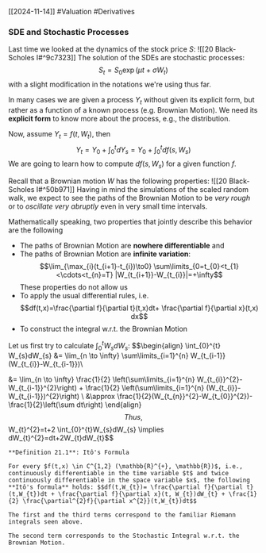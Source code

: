 [[2024-11-14]] #Valuation #Derivatives 

### SDE and Stochastic Processes
Last time we looked at the dynamics of the stock price $S$: ![[20 Black-Scholes I#^9c7323]]
The solution of the SDEs are stochastic processes: $$S_{t}=S_{0} \exp(\mu t+\sigma W_{t})$$ with a slight modification in the notations we're using thus far. 

In many cases we are given a process $Y_{t}$ without given its explicit form, but rather as a function of a known process (e.g. Brownian Motion). We need its **explicit form** to know more about the process, e.g., the distribution.

Now, assume $Y_{t}=f(t,W_{t})$, then $$Y_{t}=Y_{0}+\int_{0}^{t}dY_{s}=Y_{0}+\int_{0}^{t}df(s,W_{s})$$
We are going to learn how to compute $df(s,W_{s})$ for a given function $f$. 

Recall that a Brownian motion $W$ has the following properties: ![[20 Black-Scholes I#^50b971]]
Having in mind the simulations of the scaled random walk, we expect to see the paths of the Brownian Motion to be *very rough* or to *oscillate very abruptly* even in very small time intervals.

Mathematically speaking, two properties that jointly describe this behavior are the following
- The paths of Brownian Motion are **nowhere differentiable** and 
- The paths of Brownian Motion are **infinite variation**: $$\lim_{\max_{i}(t_{i+1}-t_{i})\to0} \sum\limits_{0=t_{0}<t_{1}<\cdots<t_{n}=T} |W_{t_{i+1}}-W_{t_{i}}|=+\infty$$
These properties do not allow us
- To apply the usual differential rules, i.e. $$df(t,x)=\frac{\partial f}{\partial t}(t,x)dt+ \frac{\partial f}{\partial x}(t,x) dx$$
- To construct the integral w.r.t. the Brownian Motion

Let us first try to calculate $\int_{0}^{t} W_{s}dW_{s}$: $$\begin{align}
\int_{0}^{t} W_{s}dW_{s} &= \lim_{n \to \infty} \sum\limits_{i=1}^{n} W_{t_{i-1}}(W_{t_{i}}-W_{t_{i-1}})\\

&= \lim_{n \to \infty} \frac{1}{2} \left(\sum\limits_{i=1}^{n} W_{t_{i}}^{2}-W_{t_{i-1}}^{2}\right) + \frac{1}{2}  \left(\sum\limits_{i=1}^{n} (W_{t_{i}}-W_{t_{i-1}})^{2}\right)  \\
&\approx \frac{1}{2}(W_{t_{n}}^{2}-W_{t_{0}}^{2})- \frac{1}{2}\left(\sum dt\right)
\end{align}$$
Thus, $$W_{t}^{2}=t+2 \int_{0}^{t}W_{s}dW_{s} \implies dW_{t}^{2}=dt+2W_{t}dW_{t}$$

```ad-important
**Definition 21.1**: Itô's Formula

For every $f(t,x) \in C^{1,2} (\mathbb{R}^{+}, \mathbb{R})$, i.e., continuously differentiable in the time variable $t$ and twice continuously differentiable in the space variable $x$, the following **Itô's formula** holds: $$df(t,W_{t})= \frac{\partial f}{\partial t}(t,W_{t})dt + \frac{\partial f}{\partial x}(t, W_{t})dW_{t} + \frac{1}{2} \frac{\partial^{2}f}{\partial x^{2}}(t,W_{t})dt$$

The first and the third terms correspond to the familiar Riemann integrals seen above.

The second term corresponds to the Stochastic Integral w.r.t. the Brownian Motion.
```
